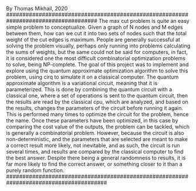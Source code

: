 By Thomas Mikhail, 2020
####################################################################################
The max cut problem is quite an easy simple problem to conceptualize. Given a
graph of N nodes and M edges between them, how can we cut it into two sets
of nodes such that the total weight of the cut edges is maximum. People are
generally successful at solving the problem visually, perhaps only running into
problems calculating the sums of weights, but the same could not be said for
computers, in fact, it is considered one the most difficult combinatorial
optimization problems to solve, being NP-complete. The goal of this project was
to implement and explore using the quantum approximate optimization
algorithm to solve this problem, using cirq to simulate it on a classical
computer.
The quantum approximate algorithm is a variational circuit, meaning that it is
parameterized. This is done by combining the quantum circuit with a classical
one, where a set of operations is sent to the quantum circuit, then the results
are read by the classical cpu, which are analyzed, and based on the results,
changes the parameters of the circuit before running it again. This is
performed many times to optimize the circuit for the problem, hence the name.
Once these parameters have been optimized, in this case by comparing the
cost value of the outputs, the problem can be tackled, which is generally a
combinatorial problem. However, because the circuit is also non-deterministic,
and the parameters that are selected are meant to make a correct result more
likely, not inevitable, and as such, the circuit is run several times, and results
are compared by the classical computer to find the best answer. Despite there
being a general randomness to results, it is far more likely to find the correct answer,
or something closer to it than a purely random function.
#######################################################################################
